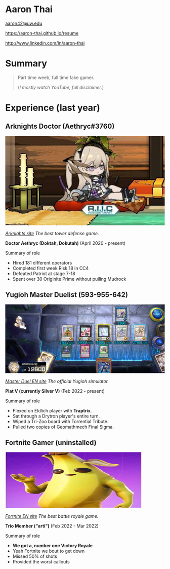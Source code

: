# Aaron Thai

aaron42@uw.edu 

https://aaron-thai.github.io/resume

http://www.linkedin.com/in/aaron-thai

# Summary

> Part time weeb, full time fake gamer. 
>
> (*I mostly watch YouTube, full disclaimer.*)

# Experience (last year)

## Arknights Doctor (Aethryc#3760)
![This is an image](arknights1.jpg) 

*[Arknights site][] The best tower defense game.*

**Doctor Aethryc (Doktah, Dokutah)** (April 2020 - present)

Summary of role

- Hired 181 different operators
- Completed first week Risk 18 in CC4
- Defeated Patriot at stage 7-18
- Spent over 30 Originite Prime without pulling Mudrock

## Yugioh Master Duelist (593-955-642)
![This is an image](aromarikka.png)

*[Master Duel EN site][] The official Yugioh simulator.*

**Plat V (currently Silver V)** (Feb 2022 - present)

Summary of role

- Flexed on Eldlich player with **Traptrix**.
- Sat through a Drytron player's entire turn.
- Wiped a Tri-Zoo board with Torrential Tribute.
- Pulled two copies of Geomathmech Final Sigma.

## Fortnite Gamer (uninstalled)
![This is an image](banana.png)

*[Fortnite EN site][] The best battle royale game.*

**Trio Member ("arti")** (Feb 2022 - Mar 2022)

Summary of role

- **We got a, number one Victory Royale**
- Yeah Fortnite we bout to get down
- Missed 50% of shots
- Provided the worst callouts




[Fortnite EN site]: https://www.epicgames.com/fortnite/en-US/home
[Master Duel EN site]: https://www.konami.com/yugioh/masterduel/us/en/
[Arknights site]: https://www.arknights.global/
